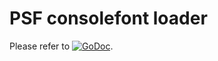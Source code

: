 # PSF consolefont loader

Please refer to [![GoDoc](https://godoc.org/github.com/maruel/dlibox/go/psf?status.svg)](https://godoc.org/github.com/maruel/dlibox/go/psf).
